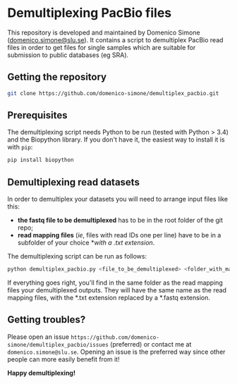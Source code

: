 # Demultiplexing PacBio files

This repository is developed and maintained by Domenico Simone (domenico.simone@slu.se). It contains a script to demultiplex PacBio read files in order to get files for single samples which are suitable for submission to public databases (eg SRA).

## Getting the repository

```bash
git clone https://github.com/domenico-simone/demultiplex_pacbio.git
```

## Prerequisites

The demultiplexing script needs Python to be run (tested with Python > 3.4) and the Biopython library. If you don't have it, the easiest way to install it is with `pip`:

```bash
pip install biopython
```

## Demultiplexing read datasets

In order to demultiplex your datasets you will need to arrange input files like this:

- **the fastq file to be demultiplexed** has to be in the root folder of the git repo;
- **read mapping files** (_ie_, files with read IDs one per line) have to be in a subfolder of your choice **with a *.txt extension**.

The demultiplexing script can be run as follows:

```bash
python demultiplex_pacbio.py <file_to_be_demultiplexed> <folder_with_mapping_files>
```

If everything goes right, you'll find in the same folder as the read mapping files your demultiplexed outputs. They will have the same name as the read mapping files, with the \*.txt extension replaced by a \*.fastq extension.

## Getting troubles?

Please open an issue `https://github.com/domenico-simone/demultiplex_pacbio/issues` (preferred) or contact me at `domenico.simone@slu.se`. Opening an issue is the preferred way since other people can more easily benefit from it!

**Happy demultiplexing!**
 